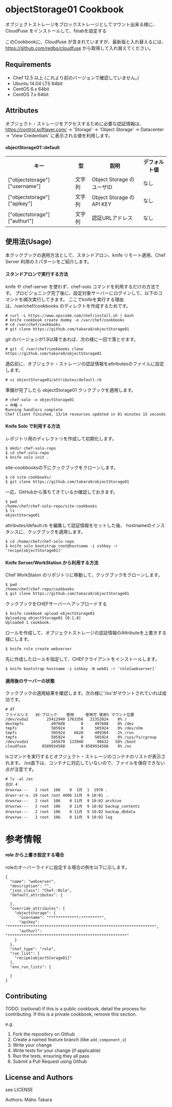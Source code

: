 objectStorage01 Cookbook
========================
オブジェクトストレージをブロックストレージとしてマウント出来る様に、
CloudFuse をインストールして、fstabを設定する

このCookbookに、Cloudfuse が含まれていますが、最新版と入れ替えるには、
https://github.com/redbo/cloudfuse から取得して入れ替えてください。

Requirements
------------

- Chef 12.5 以上 (これより前のバージョンで確認していません。)
- Ubuntu 14.04 LTS 64bit
- CentOS 6.x 64bit
- CentOS 7.x 64bit


Attributes
----------
オブジェクト・ストレージをアクセスするために必要な認証情報は、https://control.softlayer.com/ -> 'Storage' -> 'Object Storage' -> Datacenter -> 'View Credentials' に表示される値を利用します。


#### objectStorage01::default
<table>
  <tr>
    <th>キー</th>
    <th>型</th>
    <th>説明</th>
    <th>デフォルト値</th>
  </tr>
  <tr>
    <td>["objectstorage"]["username"]</td>
    <td>文字列</td>
    <td>Object Storage のユーザID</td>
    <td>なし</td>
  </tr>
  <tr>
    <td>["objectstorage"]["apikey"]</td>
    <td>文字列</td>
    <td>Object Storage のAPI KEY</td>
    <td>なし</td>
  </tr>

  <tr>
    <td>["objectstorage"]["authurl"]</td>
    <td>文字列</td>
    <td>認証URLアドレス</td>
    <td>なし</td>
  </tr>
</table>


使用法(Usage)
-----
本クックブックの適用方法として、スタンドアロン、knife リモート適用、Chef Server 利用の３パターンをご紹介します。


#### スタンドアロンで実行する方法

knife や chef-server を使わず、chef-solo コマンドを利用するだけの方法です。
プロビジョニング完了後に、設定対象サーバーにログインして、以下のコマンドを順次実行してきます。
ここでknifeを実行する理由は、/var/chef/cookbooks のディレクトを作成するためです。

```
# curl -L https://www.opscode.com/chef/install.sh | bash
# knife cookbook create dummy -o /var/chef/cookbooks
# cd /var/chef/cookbooks
# git clone https://github.com/takara9/objectStorage01
```
git のバージョンが1.9以降であれば、次の様に一回で落とせます。

```
# git -C /var/chef/cookbooks clone https://github.com/takara9/objectStorage01
```
適応前に、オブジェクト・ストレージの認証情報をattributesのファイルに設定します。

```
# vi objectStorage01/attributes/default.rb 
```
準備が完了したら objectStorage01 クックブックを適用します。

```
# chef-solo -o objectStorage01
< 中略 >
Running handlers complete
Chef Client finished, 13/14 resources updated in 01 minutes 15 seconds
```




#### Knife Solo で利用する方法 
レポジトリ用のディレクトリを作成して初期化します。

```
$ mkdir chef-solo-repo
$ cd chef-solo-repo
$ knife solo init .
```
site-cookbooksの下にクックブックをクローンします。

```
$ cd site-cookbooks/
$ git clone https://github.com/takara9/objectStorage01 
```
一応、GitHubから落ちてきているか確認しておきます。

```
$ pwd
/home/chef/chef-solo-repo/site-cookbooks
$ ls
objectStorage01
```
attributes/default.rb を編集して認証情報をセットした後、
hostnameのインスタンスに、クックブックを適用します。

```
$ cd /home/chef/chef-solo-repo
$ knife solo bootstrap root@hostname -i sshkey -r 'recipe[objectStorage01]'
```

#### Knife Server/WorkStation から利用する方法
Chef WorkStaion のリポジトリに移動して、クックブックをクローンします。

```
$ pwd
/home/chef/chef-repo/cookbooks
$ git clone https://github.com/takara9/objectStorage01
```
クックブックをCHEFサーバーへアップロードする

```
$ knife cookbook upload objectStorage01 
Uploading objectStorage01 [0.1.0]
Uploaded 1 cookbook.
```
ロールを作成して、オブジェクトストレージの認証情報のAttributeを上書きする様にします。

```
$ knife role create webserver
```
先に作成したロールを指定して、CHEFクライアントをインストールします。

```
$ knife bootstrap hostname -i sshkey -N web01 -r 'role[webserver]'
```



#### 適用後のサーバーの状態

クックブックの適用結果を確認します。次の様に'/os'がマウントされていれば成功です。

```
# df
ファイルシス   1K-ブロック    使用     使用可 使用% マウント位置
/dev/xvda2        25412940 1763356   22352024    8% /
devtmpfs            497688       0     497688    0% /dev
tmpfs               505924       0     505924    0% /dev/shm
tmpfs               505924    6620     499304    2% /run
tmpfs               505924       0     505924    0% /sys/fs/cgroup
/dev/xvda1          245679  133940      98632   58% /boot
cloudfuse       8589934588       0 8589934588    0% /os
```
lsコマンドを実行するとオブジェクト・ストレージのコンテナのリストが表示されます。
/os直下は、コンテナに対応していないので、ファイルを保存できない点が注意です。

```
# ls -al /os
合計 4
drwxrwx---   2 root  106    0  1月  1  1970 .
drwxr-xr-x. 19 root root 4096 11月  9 10:01 ..
drwxrwx---   2 root  106    0 11月  9 10:02 archive
drwxrwx---   2 root  106    0 11月  9 10:02 backup_contents
drwxrwx---   2 root  106    0 11月  9 10:02 backup_dbdata
drwxrwx---   2 root  106    0 11月  9 10:02 log
```

# 参考情報
#### role から上書き設定する場合

roleのオーバーライドに設定する場合の例を以下に示します。

```
{
  "name": "webserver",
  "description": "",
  "json_class": "Chef::Role",
  "default_attributes": {

  },
  "override_attributes": {
    "objectstorage": {
      "username": "*************:*********",
      "apikey": "****************************************************************",
      "authurl": "****************************************************"
    }
  },
  "chef_type": "role",
  "run_list": [
    "recipe[objectStorage01]"
  ],
  "env_run_lists": {

  }
}
```


Contributing
------------
TODO: (optional) If this is a public cookbook, detail the process for contributing. If this is a private cookbook, remove this section.

e.g.
1. Fork the repository on Github
2. Create a named feature branch (like `add_component_x`)
3. Write your change
4. Write tests for your change (if applicable)
5. Run the tests, ensuring they all pass
6. Submit a Pull Request using Github


License and Authors
-------------------

see LICENSE

Authors: Maho Takara

